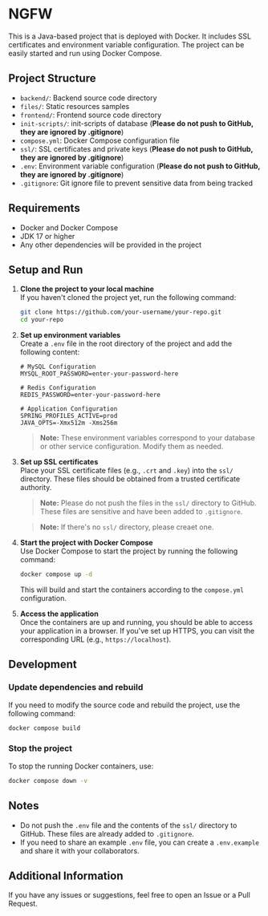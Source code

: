 
# NGFW

This is a Java-based project that is deployed with Docker. It includes SSL certificates and environment variable configuration. The project can be easily started and run using Docker Compose.

## Project Structure

- `backend/`: Backend source code directory
- `files/`: Static resources samples
- `frontend/`: Frontend source code directory
- `init-scripts/`: init-scripts of database (**Please do not push to GitHub, they are ignored by .gitignore**)
- `compose.yml`: Docker Compose configuration file
- `ssl/`: SSL certificates and private keys (**Please do not push to GitHub, they are ignored by .gitignore**)
- `.env`: Environment variable configuration (**Please do not push to GitHub, they are ignored by .gitignore**)
- `.gitignore`: Git ignore file to prevent sensitive data from being tracked

## Requirements

- Docker and Docker Compose
- JDK 17 or higher
- Any other dependencies will be provided in the project

## Setup and Run

1. **Clone the project to your local machine**  
   If you haven't cloned the project yet, run the following command:

   ```bash
   git clone https://github.com/your-username/your-repo.git
   cd your-repo
   ```

2. **Set up environment variables**  
   Create a `.env` file in the root directory of the project and add the following content:

   ```
   # MySQL Configuration
   MYSQL_ROOT_PASSWORD=enter-your-password-here

   # Redis Configuration
   REDIS_PASSWORD=enter-your-password-here

   # Application Configuration
   SPRING_PROFILES_ACTIVE=prod
   JAVA_OPTS=-Xmx512m -Xms256m
   ```

   > **Note:** These environment variables correspond to your database or other service configuration. Modify them as needed.

3. **Set up SSL certificates**  
   Place your SSL certificate files (e.g., `.crt` and `.key`) into the `ssl/` directory. These files should be obtained from a trusted certificate authority.

   > **Note:** Please do not push the files in the `ssl/` directory to GitHub. These files are sensitive and have been added to `.gitignore`.
   
   > **Note:** If there's no `ssl/` directory, please creaet one.

4. **Start the project with Docker Compose**  
   Use Docker Compose to start the project by running the following command:

   ```bash
   docker compose up -d
   ```

   This will build and start the containers according to the `compose.yml` configuration.

5. **Access the application**  
   Once the containers are up and running, you should be able to access your application in a browser. If you've set up HTTPS, you can visit the corresponding URL (e.g., `https://localhost`).

## Development

### Update dependencies and rebuild

If you need to modify the source code and rebuild the project, use the following command:

```bash
docker compose build
```

### Stop the project

To stop the running Docker containers, use:

```bash
docker compose down -v
```

## Notes

- Do not push the `.env` file and the contents of the `ssl/` directory to GitHub. These files are already added to `.gitignore`.
- If you need to share an example `.env` file, you can create a `.env.example` and share it with your collaborators.

## Additional Information

If you have any issues or suggestions, feel free to open an Issue or a Pull Request.
